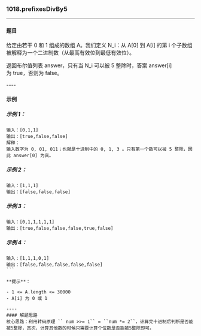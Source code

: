 ### 1018.prefixesDivBy5
----
#### 题目
给定由若干 0 和 1 组成的数组 A。我们定义 N_i：从 A[0] 到 A[i] 的第 i 个子数组被解释为一个二进制数（从最高有效位到最低有效位）。

返回布尔值列表 answer，只有当 N_i 可以被 5 整除时，答案 answer[i] 为 true，否则为 false。

---- 
#### 示例

##### 示例 1：

```
输入：[0,1,1]
输出：[true,false,false]
解释：
输入数字为 0, 01, 011；也就是十进制中的 0, 1, 3 。只有第一个数可以被 5 整除，因此 answer[0] 为真。
```

##### 示例 2：

```
输入：[1,1,1]
输出：[false,false,false]
```

##### 示例 3：

```
输入：[0,1,1,1,1,1]
输出：[true,false,false,false,true,false]
```

##### 示例 4：

```
输入：[1,1,1,0,1]
输出：[false,false,false,false,false]
``` 

**提示**：

- 1 <= A.length <= 30000
- A[i] 为 0 或 1

----
#### 解题思路
核心思路：利用转码原理 `` num >>= 1`` = ``num *= 2``，计算完十进制后判断是否能被5整除，其次，计算其他数的时候只需要计算个位数是否能被5整除即可。